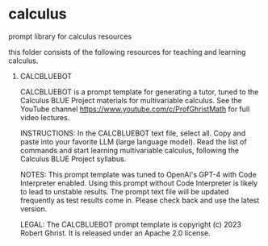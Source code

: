 # calculus
prompt library for calculus resources

this folder consists of the following resources for teaching and learning calculus.

1. CALCBLUEBOT

   CALCBLUEBOT is a prompt template for generating a tutor, tuned to the Calculus BLUE Project materials for multivariable calculus.
   See the YouTube channel https://www.youtube.com/c/ProfGhristMath for full video lectures.

   INSTRUCTIONS:
   In the CALCBLUEBOT text file, select all.
   Copy and paste into your favorite LLM (large language model).
   Read the list of commands and start learning multivariable calculus, following the Calculus BLUE Project syllabus.

   NOTES:
   This prompt template was tuned to OpenAI's GPT-4 with Code Interpreter enabled.
   Using this prompt without Code Interpreter is likely to lead to unstable results.
   The prompt text file will be updated frequently as test results come in. Please check back and use the latest version.

   LEGAL:
   The CALCBLUEBOT prompt template is copyright (c) 2023 Robert Ghrist.
   It is released under an Apache 2.0 license.
